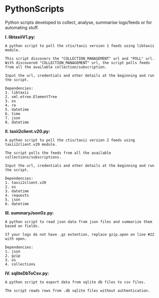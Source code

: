 # PythonScripts
Python scripts developed to collect, analyse, summarise logs/feeds or for automating stuff.

**I. libtaxiiV1.py:**

    A python script to poll the ctix/taxii version 1 feeds using libtaxii module.

    This script discovers the "COLLECTION_MANAGEMENT" url and "POLL" url.
    With discovered "COLLECTION_MANAGEMENT" url, the script polls feeds from all the available collection/subscription.

    Input the url, credentials and other details at the beginning and run the script.

    Dependencies:
    1. libtaxii
    2. xml.etree.ElementTree
    3. os
    4. re
    5. datetime
    6. time
    7. json
    8. datetime

**II. taxii2client.v20.py:**

    A python script to poll the ctix/taxii version 2 feeds using taxii2client.v20 module.

    The script polls the feeds from all the available collections/subscriptions.
  
    Input the url, credentials and other details at the beginning and run the script.
  
    Dependencies:
    1. taxii2client.v20
    2. os
    3. datetime
    4. requests
    5. json
    6. datetime

**III. summaryJsonGz.py:**

    A python script to read json data from json files and summarize them based on fields.

    If your logs do not have .gz extention, replace gzip.open on line #22 with open.
  
    Dependencies:
    1. json
    2. gzip
    3. os
    4. collections

**IV. sqliteDbToCsv.py:**

    A python script to export data from sqlite db files to csv files.

    The script reads rows from .db sqlite files without authentication.

